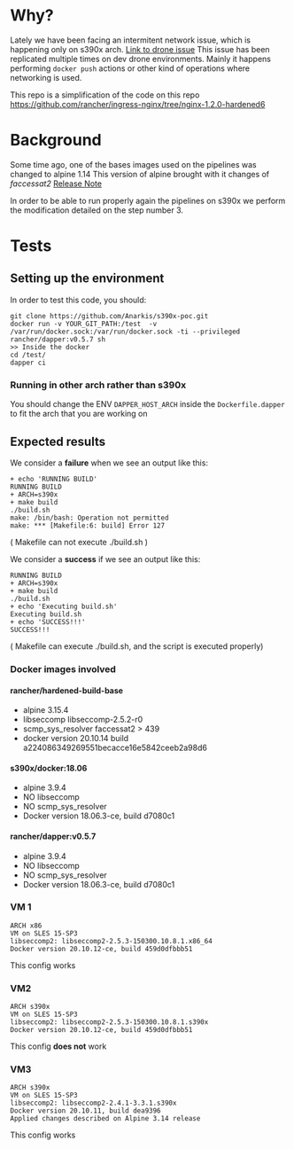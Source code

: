 # Why?
Lately we have been facing an intermitent network issue, which is happening only on s390x arch. [Link to drone issue](https://drone-publish.rancher.io/rancher/ingress-nginx/149/2/2)
This issue has been replicated multiple times on dev drone environments.
Mainly it happens performing `docker push` actions or other kind of operations where networking is used.

This repo is a simplification of the code on this repo https://github.com/rancher/ingress-nginx/tree/nginx-1.2.0-hardened6

# Background
Some time ago, one of the bases images used on the pipelines was changed to alpine 1.14
This version of alpine brought with it changes of *faccessat2* [Release Note](https://wiki.alpinelinux.org/wiki/Release_Notes_for_Alpine_3.14.0#faccessat2)

In order to be able to run properly again the pipelines on s390x we perform the modification detailed on the step number 3. 

# Tests

## Setting up the environment
In order to test this code, you should:

``` 
git clone https://github.com/Anarkis/s390x-poc.git
docker run -v YOUR_GIT_PATH:/test  -v /var/run/docker.sock:/var/run/docker.sock -ti --privileged rancher/dapper:v0.5.7 sh
>> Inside the docker
cd /test/
dapper ci
```
### Running in other arch rather than s390x
You should change the ENV `DAPPER_HOST_ARCH` inside the `Dockerfile.dapper` to fit the arch that you are working on

## Expected results
We consider a **failure** when we see an output like this:
```
+ echo 'RUNNING BUILD'
RUNNING BUILD
+ ARCH=s390x
+ make build
./build.sh
make: /bin/bash: Operation not permitted
make: *** [Makefile:6: build] Error 127
```
( Makefile can not execute ./build.sh )

We consider a **success** if we see an output like this:
```
RUNNING BUILD
+ ARCH=s390x
+ make build
./build.sh
+ echo 'Executing build.sh'
Executing build.sh
+ echo 'SUCCESS!!!'
SUCCESS!!!
```
( Makefile can execute ./build.sh, and the script is executed properly)

### Docker images involved

#### rancher/hardened-build-base
- alpine 3.15.4
- libseccomp libseccomp-2.5.2-r0
- scmp_sys_resolver faccessat2 > 439
- docker version 20.10.14 build a224086349269551becacce16e5842ceeb2a98d6

#### s390x/docker:18.06
- alpine 3.9.4
- NO libseccomp
- NO scmp_sys_resolver
- Docker version 18.06.3-ce, build d7080c1

#### rancher/dapper:v0.5.7
- alpine 3.9.4
- NO libseccomp
- NO scmp_sys_resolver
- Docker version 18.06.3-ce, build d7080c1

### VM 1
```
ARCH x86
VM on SLES 15-SP3
libseccomp2: libseccomp2-2.5.3-150300.10.8.1.x86_64
Docker version 20.10.12-ce, build 459d0dfbbb51
```
This config works

### VM2
```
ARCH s390x
VM on SLES 15-SP3
libseccomp2: libseccomp2-2.5.3-150300.10.8.1.s390x
Docker version 20.10.12-ce, build 459d0dfbbb51
```
This config **does not** work

### VM3
```
ARCH s390x
VM on SLES 15-SP3
libseccomp2: libseccomp2-2.4.1-3.3.1.s390x
Docker version 20.10.11, build dea9396
Applied changes described on Alpine 3.14 release
```
This config works


